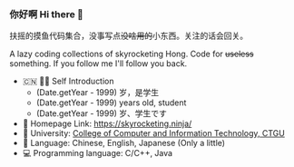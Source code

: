 ### 你好啊 Hi there 👋
扶摇的摸鱼代码集合，没事写点~~没啥用的~~小东西。关注的话会回关。

A lazy coding collections of skyrocketing Hong. Code for ~~useless~~ something. If you follow me I'll follow you back.
- 🇨🇳 👨‍💻 Self Introduction
  - (Date.getYear - 1999) 岁，是学生
  - (Date.getYear - 1999) years old, student
  - (Date.getYear - 1999) 岁、学生です
- 🔗 Homepage Link: https://skyrocketing.ninja/
- 🏫 University: [College of Computer and Information Technology, CTGU](https://it.ctgu.edu.cn/)
- 💬 Language: Chinese, English, Japanese (Only a little)
- 💻 Programming language: C/C++, Java

<!--
**skyrocketingHong/skyrocketingHong** is a ✨ _special_ ✨ repository because its `README.md` (this file) appears on your GitHub profile.
- 🔭 I’m currently working on ...
- 🌱 I’m currently learning ...
- 👯 I’m looking to collaborate on ...
- 🤔 I’m looking for help with ...
- 💬 Ask me about ...
- 📫 How to reach me: ...
- 😄 Pronouns: ...
- ⚡ Fun fact: ...
-->
